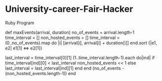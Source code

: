 # University-career-Fair-Hacker

Ruby Program

def maxEvents(arrival, duration)
  no_of_events = arrival.length-1
  time_interval = []
  non_hosted_events = []
  time_interval = (0..no_of_events).map do |i|
    [arrival[i], arrival[i] + duration[i]]
  end.sort {|e1, e2| e1[1] <=> e2[1]}

  last_interval = time_interval[0][1]
  (1..time_interval.length-1).each do|ind|
    if time_interval[ind][0] < last_interval
      non_hosted_events << 1
    else
      last_interval = last_interval[ind][1]
    end
  end
  (no_of_events - (non_hosted_events.length-1))
end
